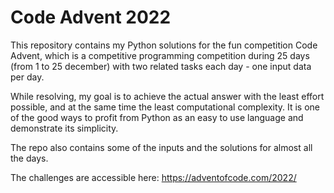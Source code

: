 # Code Advent 2022

This repository contains my Python solutions for the fun competition Code Advent, which is a competitive programming competition during 25 days (from 1 to 25 december) with two related tasks each day - one input data per day.

While resolving, my goal is to achieve the actual answer with the least effort possible, and at the same time the least computational complexity. It is one of the good ways to profit from Python as an easy to use language and demonstrate its simplicity.

The repo also contains some of the inputs and the solutions for almost all the days.

The challenges are accessible here:
https://adventofcode.com/2022/